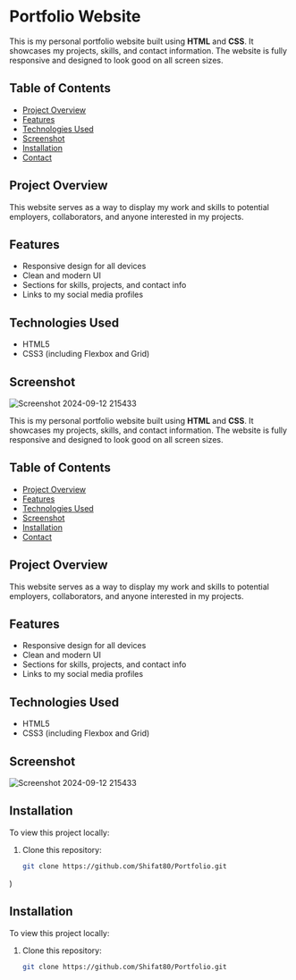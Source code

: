 # Portfolio Website

This is my personal portfolio website built using **HTML** and **CSS**. It showcases my projects, skills, and contact information. The website is fully responsive and designed to look good on all screen sizes.

## Table of Contents
- [Project Overview](#project-overview)
- [Features](#features)
- [Technologies Used](#technologies-used)
- [Screenshot](#screenshot)
- [Installation](#installation)
- [Contact](#contact)

## Project Overview
This website serves as a way to display my work and skills to potential employers, collaborators, and anyone interested in my projects.

## Features
- Responsive design for all devices
- Clean and modern UI
- Sections for skills, projects, and contact info
- Links to my social media profiles

## Technologies Used
- HTML5
- CSS3 (including Flexbox and Grid)

## Screenshot
![Screenshot 2024-09-12 215433](https://github.com/user-attachments/assets/c5b7b5d1-6230-45db-9e18-d5dfc359a4f0)


This is my personal portfolio website built using **HTML** and **CSS**. It showcases my projects, skills, and contact information. The website is fully responsive and designed to look good on all screen sizes.

## Table of Contents
- [Project Overview](#project-overview)
- [Features](#features)
- [Technologies Used](#technologies-used)
- [Screenshot](#screenshot)
- [Installation](#installation)
- [Contact](#contact)

## Project Overview
This website serves as a way to display my work and skills to potential employers, collaborators, and anyone interested in my projects.

## Features
- Responsive design for all devices
- Clean and modern UI
- Sections for skills, projects, and contact info
- Links to my social media profiles

## Technologies Used
- HTML5
- CSS3 (including Flexbox and Grid)

## Screenshot
![Screenshot 2024-09-12 215433](https://github.com/user-attachments/assets/c5b7b5d1-6230-45db-9e18-d5dfc359a4f0)



## Installation
To view this project locally:

1. Clone this repository:
   ```bash
   git clone https://github.com/Shifat80/Portfolio.git
)


## Installation
To view this project locally:

1. Clone this repository:
   ```bash
   git clone https://github.com/Shifat80/Portfolio.git
